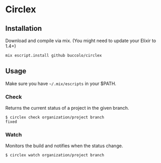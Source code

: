 # Circlex

## Installation

Download and compile via mix. (You might need to update your Elixir to 1.4+)

```
mix escript.install github buccolo/circlex
```

## Usage

Make sure you have `~/.mix/escripts` in your $PATH.

### Check

Returns the current status of a project in the given branch.

```
$ circlex check organization/project branch
fixed
```

### Watch

Monitors the build and notifies when the status change.

```
$ circlex watch organization/project branch
```
